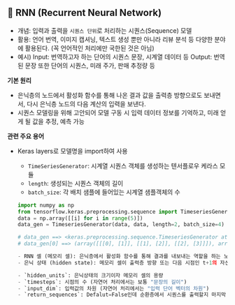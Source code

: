 ## 👀 RNN (Recurrent Neural Network)

- 개념: 입력과 출력을 `시퀀스 단위`로 처리하는 시퀀스(Sequence) 모델
 - 활용: 언어 번역, 이미지 캡셔닝, 텍스트 생성 뿐만 아니라 리뷰 분석 등 다양한 분야에 활용된다. (꼭 언어적인 처리에만 국한된 것은 아님)
 - 예시) Input: 번역하고자 하는 단어의 시퀀스 문장, 시계열 데이터 등
         Output: 번역된 문장 또한 단어의 시퀀스, 미래 주가, 판매 추정량 등

**기본 원리** 
- 은닉층의 노드에서 활성화 함수를 통해 나온 결과 값을 출력층 방향으로도 보내면서, 
  다시 은닉층 노드의 다음 계산의 입력을 보낸다.
- 시퀀스 모델링을 위해 고안되어 모델 구동 시 입력 데이터 정보를 기억하고, 미래 얻게 될 값을 추정, 예측 가능

**관련 주요 용어**
- Keras layers로 모델명을 import하여 사용
  - `TimeSeriesGenerator`: 시계열 시퀀스 객체를 생성하는 텐서플로우 케라스 모듈
   - `length`: 생성되는 시퀀스 객체의 길이
   - `batch_size`: 각 배치 샘플에 들어있는 시계열 샘플객체의 수

   ```python
   import numpy as np
   from tensorflow.keras.preprocessing.sequence import TimeseriesGenerator
   data = np.array([[i] for i in range(5)])
   data_gen = TimeseriesGenerator(data, data, length=2, batch_size=4)

   # data_gen ==> <keras.preprocessing.sequence.TimeseriesGenerator at 0x7fefd0793490>
   # data_gen[0] ==> (array([[[0], [1]], [[1], [2]], [[2], [3]]]), array([[2],[3],[4]]))

  - RNN 셀 (메모리 셀): 은닉층에서 활성화 함수를 통해 결과를 내보내는 역할을 하는 노드
  - 은닉 상태 (hidden state): 메모리 셀이 출력층 방향 또는 다음 시점인 t+1의 자신에게 보내는 값

  - `hidden_units`: 은닉상태의 크기이자 메모리 셀의 용량
  - `timesteps`: 시점의 수 (자연어 처리에서는 보통 "문장의 길이")
  - `input_dim`: 입력값의 차원 (자연어 처리에서는 "입력 단어 벡터의 차원")
  - `return_sequences`: Defalut=False인데 순환층에서 시퀀스를 출력할지 마지막 출력만 반환할지 결정







